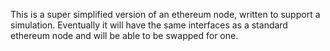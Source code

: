 This is a super simplified version of an ethereum node, written to support a simulation.
Eventually it will have the same interfaces as a standard ethereum node and will be able to be swapped for one.